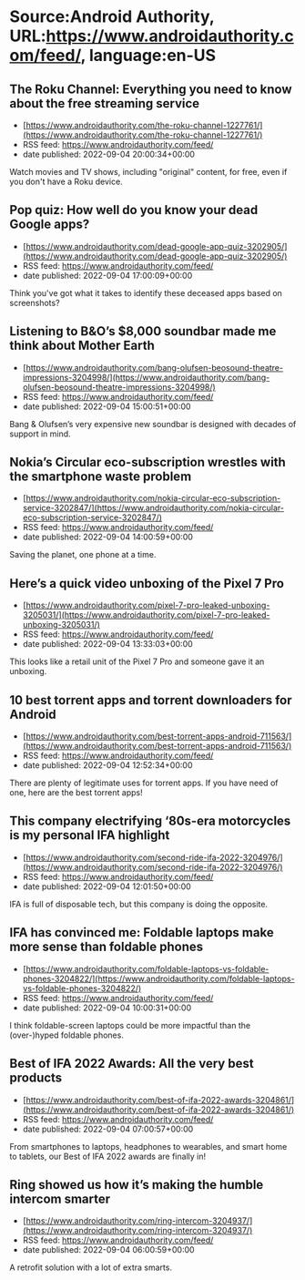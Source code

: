 # Source:Android Authority, URL:https://www.androidauthority.com/feed/, language:en-US

## The Roku Channel: Everything you need to know about the free streaming service
 - [https://www.androidauthority.com/the-roku-channel-1227761/](https://www.androidauthority.com/the-roku-channel-1227761/)
 - RSS feed: https://www.androidauthority.com/feed/
 - date published: 2022-09-04 20:00:34+00:00

Watch movies and TV shows, including "original" content, for free, even if you don't have a Roku device.

## Pop quiz: How well do you know your dead Google apps?
 - [https://www.androidauthority.com/dead-google-app-quiz-3202905/](https://www.androidauthority.com/dead-google-app-quiz-3202905/)
 - RSS feed: https://www.androidauthority.com/feed/
 - date published: 2022-09-04 17:00:09+00:00

Think you've got what it takes to identify these deceased apps based on screenshots?

## Listening to B&O’s $8,000 soundbar made me think about Mother Earth
 - [https://www.androidauthority.com/bang-olufsen-beosound-theatre-impressions-3204998/](https://www.androidauthority.com/bang-olufsen-beosound-theatre-impressions-3204998/)
 - RSS feed: https://www.androidauthority.com/feed/
 - date published: 2022-09-04 15:00:51+00:00

Bang &#038; Olufsen’s very expensive new soundbar is designed with decades of support in mind.

## Nokia’s Circular eco-subscription wrestles with the smartphone waste problem
 - [https://www.androidauthority.com/nokia-circular-eco-subscription-service-3202847/](https://www.androidauthority.com/nokia-circular-eco-subscription-service-3202847/)
 - RSS feed: https://www.androidauthority.com/feed/
 - date published: 2022-09-04 14:00:59+00:00

Saving the planet, one phone at a time.

## Here’s a quick video unboxing of the Pixel 7 Pro
 - [https://www.androidauthority.com/pixel-7-pro-leaked-unboxing-3205031/](https://www.androidauthority.com/pixel-7-pro-leaked-unboxing-3205031/)
 - RSS feed: https://www.androidauthority.com/feed/
 - date published: 2022-09-04 13:33:03+00:00

This looks like a retail unit of the Pixel 7 Pro and someone gave it an unboxing.

## 10 best torrent apps and torrent downloaders for Android
 - [https://www.androidauthority.com/best-torrent-apps-android-711563/](https://www.androidauthority.com/best-torrent-apps-android-711563/)
 - RSS feed: https://www.androidauthority.com/feed/
 - date published: 2022-09-04 12:52:34+00:00

There are plenty of legitimate uses for torrent apps. If you have need of one, here are the best torrent apps!

## This company electrifying ‘80s-era motorcycles is my personal IFA highlight
 - [https://www.androidauthority.com/second-ride-ifa-2022-3204976/](https://www.androidauthority.com/second-ride-ifa-2022-3204976/)
 - RSS feed: https://www.androidauthority.com/feed/
 - date published: 2022-09-04 12:01:50+00:00

IFA is full of disposable tech, but this company is doing the opposite.

## IFA has convinced me: Foldable laptops make more sense than foldable phones
 - [https://www.androidauthority.com/foldable-laptops-vs-foldable-phones-3204822/](https://www.androidauthority.com/foldable-laptops-vs-foldable-phones-3204822/)
 - RSS feed: https://www.androidauthority.com/feed/
 - date published: 2022-09-04 10:00:31+00:00

I think foldable-screen laptops could be more impactful than the (over-)hyped foldable phones.

## Best of IFA 2022 Awards: All the very best products
 - [https://www.androidauthority.com/best-of-ifa-2022-awards-3204861/](https://www.androidauthority.com/best-of-ifa-2022-awards-3204861/)
 - RSS feed: https://www.androidauthority.com/feed/
 - date published: 2022-09-04 07:00:57+00:00

From smartphones to laptops, headphones to wearables, and smart home to tablets, our Best of IFA 2022 awards are finally in!

## Ring showed us how it’s making the humble intercom smarter
 - [https://www.androidauthority.com/ring-intercom-3204937/](https://www.androidauthority.com/ring-intercom-3204937/)
 - RSS feed: https://www.androidauthority.com/feed/
 - date published: 2022-09-04 06:00:59+00:00

A retrofit solution with a lot of extra smarts.

